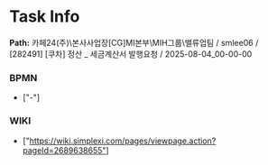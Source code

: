 # Task Info

**Path:** 카페24(주)\본사사업장\[CG]MI본부\MIH그룹\밸류업팀 / smlee06 / [282491] [쿠차] 정산 _ 세금계산서 발행요청 / 2025-08-04_00-00-00

### BPMN
- ["-"]

### WIKI
- ["https://wiki.simplexi.com/pages/viewpage.action?pageId=2689638655"]

